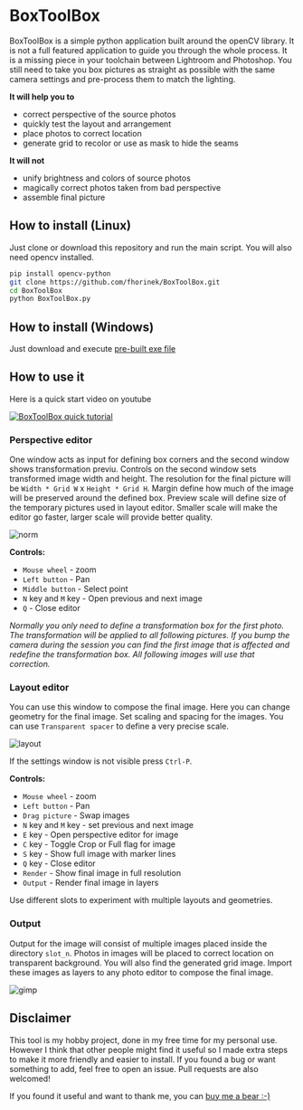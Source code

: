 # BoxToolBox

BoxToolBox is a simple python application built around the openCV library.
It is not a full featured application to guide you through the whole process.
It is a missing piece in your toolchain between Lightroom and Photoshop.
You still need to take you box pictures as straight as possible with
the same camera settings and pre-process them to match the lighting.

**It will help you to**
* correct perspective of the source photos
* quickly test the layout and arrangement
* place photos to correct location
* generate grid to recolor or use as mask to hide the seams

**It will not**
* unify brightness and colors of source photos
* magically correct photos taken from bad perspective
* assemble final picture

## How to install (Linux)
Just clone or download this repository and run the main script.
You will also need opencv installed.
```bash
pip install opencv-python
git clone https://github.com/fhorinek/BoxToolBox.git
cd BoxToolBox
python BoxToolBox.py
```
## How to install (Windows)
Just download and execute [pre-built exe file](https://github.com/fhorinek/BoxToolBox/raw/main/bin/BoxToolBox.exe)

## How to use it
Here is a quick start video on youtube

[![BoxToolBox quick tutorial](http://img.youtube.com/vi/KH_hYwK7-UA/0.jpg)](http://www.youtube.com/watch?v=KH_hYwK7-UA)

### Perspective editor
One window acts as input for defining box corners and the second window shows transformation previu. 
Controls on the second window sets transformed image width and height. The resolution for the final picture will be
`Width * Grid W` x `Height * Grid H`. Margin define how much of the image will be preserved around the defined box.
Preview scale will define size of the temporary pictures used in layout editor. Smaller scale will make the editor go faster,
larger scale will provide better quality.

![norm](https://user-images.githubusercontent.com/9072684/139096784-211a36b4-ba3d-4d45-8586-e730aef331dd.png)

**Controls:**
* `Mouse wheel` - zoom
* `Left button` - Pan
* `Middle button` - Select point
* `N` key and `M` key - Open previous and next image
* `Q` - Close editor

*Normally you only need to define a transformation box for the first photo. The transformation will be applied to all following pictures. If you bump the camera during the session you can find the first image that is affected and redefine the transformation box. All following images will use that correction.*


### Layout editor
You can use this window to compose the final image. Here you can change geometry for the final image. Set scaling and spacing for the images. You can use `Transparent spacer` to define a very precise scale.

![layout](https://user-images.githubusercontent.com/9072684/139096747-427747e8-3880-4a9a-a025-ccdf9060ad49.png)

If the settings window is not visible press `Ctrl-P`.

**Controls:**
* `Mouse wheel` - zoom
* `Left button` - Pan
* `Drag picture` - Swap images
* `N` key and `M` key - set previous and next image
* `E` key - Open perspective editor for image
* `C` key - Toggle Crop or Full flag for image
* `S` key - Show full image with marker lines
* `Q` key - Close editor
* `Render` - Show final image in full resolution
* `Output` - Render final image in layers

Use different slots to experiment with multiple layouts and geometries.

### Output
Output for the image will consist of multiple images placed inside the directory `slot_n`.
Photos in images will be placed to correct location on transparent background. You will also find the generated grid image.
Import these images as layers to any photo editor to compose the final image.

![gimp](https://user-images.githubusercontent.com/9072684/139096725-65a175be-cd47-4d14-b4c2-f7e1f4f3cdca.png)

## Disclaimer
This tool is my hobby project, done in my free time for my personal use.
However I think that other people might find it useful so I made extra steps to make it more friendly and easier to install.
If you found a bug or want something to add, feel free to open an issue. Pull requests are also welcomed!

If you found it useful and want to thank me, you can [buy me a bear :-)](https://paypal.me/horinek)

